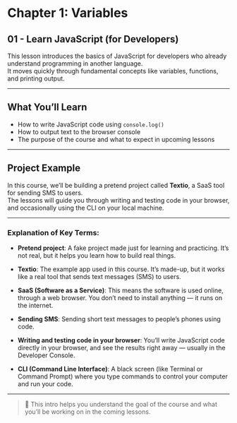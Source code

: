 # Chapter 1: Variables

## 01 - Learn JavaScript (for Developers)

This lesson introduces the basics of JavaScript for developers who already understand programming in another language.  
It moves quickly through fundamental concepts like variables, functions, and printing output.

---

## What You’ll Learn

- How to write JavaScript code using `console.log()`
- How to output text to the browser console
- The purpose of the course and what to expect in upcoming lessons

---

## Project Example

In this course, we’ll be building a pretend project called **Textio**, a SaaS tool for sending SMS to users.  
The lessons will guide you through writing and testing code in your browser, and occasionally using the CLI on your local machine.

---

### Explanation of Key Terms:

- **Pretend project**: A fake project made just for learning and practicing. It’s not real, but it helps you learn how to build real things.

- **Textio**: The example app used in this course. It’s made-up, but it works like a real tool that sends text messages (SMS) to users.

- **SaaS (Software as a Service)**: This means the software is used online, through a web browser. You don’t need to install anything — it runs on the internet.

- **Sending SMS**: Sending short text messages to people’s phones using code.

- **Writing and testing code in your browser**: You’ll write JavaScript code directly in your browser, and see the results right away — usually in the Developer Console.

- **CLI (Command Line Interface)**: A black screen (like Terminal or Command Prompt) where you type commands to control your computer and run your code.

---

> 🧠 This intro helps you understand the goal of the course and what you’ll be working on in the coming lessons.

